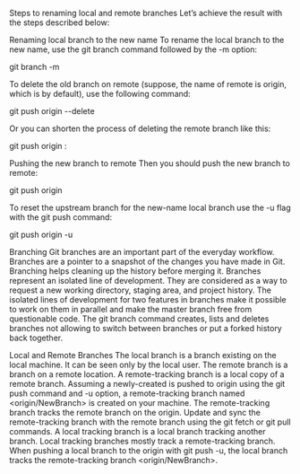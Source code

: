 Steps to renaming local and remote branches
Let’s achieve the result with the steps described below:

Renaming local branch to the new name
To rename the local branch to the new name, use the git branch command followed by the -m option:

git branch -m <old-name> <new-name>

To delete the old branch on remote (suppose, the name of remote is origin, which is by default), use the following command:

git push origin --delete <old-name>

Or you can shorten the process of deleting the remote branch like this:

git push origin :<old-name>

Pushing the new branch to remote
Then you should push the new branch to remote:

git push origin <new-name>

To reset the upstream branch for the new-name local branch use the -u flag with the git push command:

git push origin -u <new-name>

Branching
Git branches are an important part of the everyday workflow. Branches are a pointer to a snapshot of the changes you have made in Git. Branching helps cleaning up the history before merging it. Branches represent an isolated line of development. They are considered as a way to request a new working directory, staging area, and project history. The isolated lines of development for two features in branches make it possible to work on them in parallel and make the master branch free from questionable code. The git branch command creates, lists and deletes branches not allowing to switch between branches or put a forked history back together.

Local and Remote Branches
The local branch is a branch existing on the local machine. It can be seen only by the local user. The remote branch is a branch on a remote location. A remote-tracking branch is a local copy of a remote branch. Assuming a newly-created <NewBranch> is pushed to origin using the git push command and -u option, a remote-tracking branch named <origin/NewBranch> is created on your machine. The remote-tracking branch tracks the remote branch <NewBranch> on the origin. Update and sync the remote-tracking branch with the remote branch using the git fetch or git pull commands. A local tracking branch is a local branch tracking another branch. Local tracking branches mostly track a remote-tracking branch. When pushing a local branch to the origin with git push -u, the local branch <NewBranch> tracks the remote-tracking branch <origin/NewBranch>.
